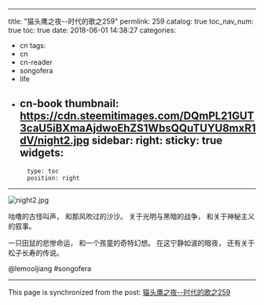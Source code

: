 
---
title: "猫头鹰之夜--时代的歌之259"
permlink: 259
catalog: true
toc_nav_num: true
toc: true
date: 2018-06-01 14:38:27
categories:
- cn
tags:
- cn
- cn-reader
- songofera
- life
- cn-book
thumbnail: https://cdn.steemitimages.com/DQmPL21GUT3caU5iBXmaAjdwoEhZS1WbsQQuTUYU8mxR1dV/night2.jpg
sidebar:
    right:
        sticky: true
widgets:
    -
        type: toc
        position: right
---


![night2.jpg](https://cdn.steemitimages.com/DQmPL21GUT3caU5iBXmaAjdwoEhZS1WbsQQuTUYU8mxR1dV/night2.jpg)



咕噜的古怪叫声，
和那风吹过的沙沙。
关于光明与黑暗的战争，
和关于神秘主义的叙事。

一只田鼠的悲惨命运，
和一个孩童的奇特幻想。
在这宁静如波的暗夜，
还有关于松子长寿的传说。


@lemooljiang #songofera

- - -

This page is synchronized from the post: [猫头鹰之夜--时代的歌之259](https://steemit.com/@lemooljiang/259)
